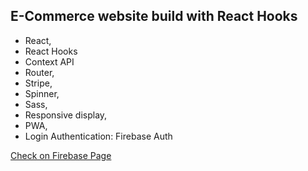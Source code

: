 ## E-Commerce website build with React Hooks 

- React,
- React Hooks
- Context API
- Router,
- Stripe,
- Spinner,
- Sass,
- Responsive display,
- PWA,
- Login Authentication: Firebase Auth

[Check on Firebase Page](https://e-commerce-22.firebaseapp.com/)

